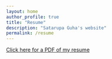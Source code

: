 ```yaml
---
layout: home
author_profile: true
title: "Resume" 
description: "Satarupa Guha's website"
permalink: /resume
---
```


[Click here for a PDF of my resume](/assets/docs/satarupa-guha-resume.pdf)

